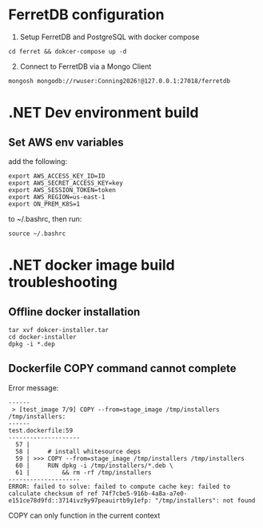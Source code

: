 # FerretDB configuration
1. Setup FerretDB and PostgreSQL with docker compose
```
cd ferret && dokcer-compose up -d
```
2. Connect to FerretDB via a Mongo Client
```
mongosh mongodb://rwuser:Conning2026!@127.0.0.1:27018/ferretdb
```

# .NET Dev environment build
## Set AWS env variables 
add the following:
```
export AWS_ACCESS_KEY_ID=ID
export AWS_SECRET_ACCESS_KEY=key
export AWS_SESSION_TOKEN=token
export AWS_REGION=us-east-1
export ON_PREM_K8S=1
```
to ~/.bashrc, then run:
```
source ~/.bashrc
```

# .NET docker image build troubleshooting
## Offline docker installation
```
tar xvf dokcer-installer.tar
cd docker-installer
dpkg -i *.dep
```
## Dockerfile COPY command cannot complete
Error message:
```
------
 > [test_image 7/9] COPY --from=stage_image /tmp/installers /tmp/installers:
------
test.dockerfile:59
--------------------
  57 |     
  58 |     # install whitesource deps
  59 | >>> COPY --from=stage_image /tmp/installers /tmp/installers
  60 |     RUN dpkg -i /tmp/installers/*.deb \
  61 |         && rm -rf /tmp/installers
--------------------
ERROR: failed to solve: failed to compute cache key: failed to calculate checksum of ref 74f7cbe5-916b-4a8a-a7e0-e151ce78d9fd::3714ivz9y97peauirtb9y1efp: "/tmp/installers": not found
```

COPY can only function in the current context
